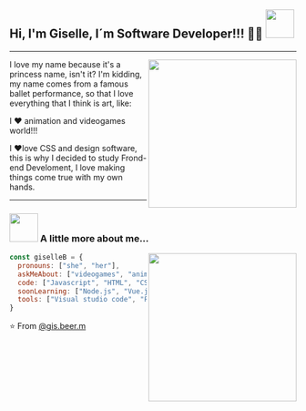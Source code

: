 ## Hi, I'm Giselle, I´m Software Developer!!! 👨‍💻 <img src="https://media.giphy.com/media/mGcNjsfWAjY5AEZNw6/giphy.gif" width="50">
***
<img align='right' src= "https://honeysanime.com/wp-content/uploads/2016/12/Danganronpa-Kibou-no-Gakuen-to-Zetsubou-no-Koukousei-The-Animation-wallpaper-Chihiro-Fujisaki.jpg" width="260">

I love my name because it's a princess name, isn't it? I'm kidding, my name comes from a famous ballet performance, so that I love everything that I think is art, like:

I ❤️ animation and videogames world!!! 

I ❤love CSS and design software, this is why I decided to study Frond-end Develoment, I love making things come true with my own hands.
  


***

### <img src="https://media.giphy.com/media/VgCDAzcKvsR6OM0uWg/giphy.gif" width="50"> A little more about me...

<img align='right' src="https://c.tenor.com/MuePUtmy1ZMAAAAC/himouto-umaru.gif" width="260">

```javascript
const giselleB = {
  pronouns: ["she", "her"],
  askMeAbout: ["videogames", "anime", "food", "craftBeer", "coffee", "my cat-Gastón"],
  code: ["Javascript", "HTML", "CSS", "Bootstrap 5", "React"],
  soonLearning: ["Node.js", "Vue.js"],
  tools: ["Visual studio code", "Figma", "Balsamig", "Trello"]
}
```
  
  ⭐️ From [@gis.beer.m](https://github.com/KGISELLE)

<!--
**KGISELLE/KGISELLE** is a ✨ _special_ ✨ repository because its `README.md` (this file) appears on your GitHub profile.

Here are some ideas to get you started:

- 🔭 I’m currently working on ...
- 🌱 I’m currently learning ...
- 👯 I’m looking to collaborate on ...
- 🤔 I’m looking for help with ...
- 💬 Ask me about ...
- 📫 How to reach me: ...
- 😄 Pronouns: ...
- ⚡ Fun fact: ...
-->
